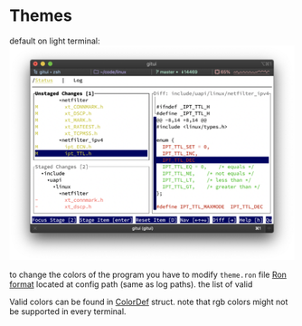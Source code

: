 # Themes 

default on light terminal:
![](assets/light-theme.png)

to change the colors of the program you have to modify `theme.ron` file
[Ron format](https://github.com/ron-rs/ron) located at config path (same as log paths). the list of valid 

Valid colors can be found in [ColorDef](./src/ui/style.rs#ColorDef) struct. note that rgb colors might not be supported 
in every terminal.